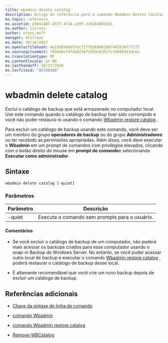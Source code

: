 ```yaml
---
title: wbadmin delete catalog
description: Artigo de referência para o comando Wbadmin Delete Catalog, que exclui o catálogo de backup armazenado no computador local.
ms.topic: reference
ms.assetid: d3041407-4577-4716-a39f-2c8ab48818d1
ms.author: lizross
author: eross-msft
manager: mtillman
ms.date: 10/16/2017
ms.openlocfilehash: 4a19d856b65fdcf17fb369d81607445530f77275
ms.sourcegitcommit: f45640cf4fda621b71593c63517cfdb983d1dc6a
ms.translationtype: MT
ms.contentlocale: pt-BR
ms.lasthandoff: 10/17/2020
ms.locfileid: "92156108"
---
```

# <a name="wbadmin-delete-catalog"></a>wbadmin delete catalog

Exclui o catálogo de backup que está armazenado no computador local. Use este comando quando o catálogo de backup tiver sido corrompido e você não puder restaurá-lo usando o comando [Wbadmin restore catalog](wbadmin-restore-catalog.md) .

Para excluir um catálogo de backup usando este comando, você deve ser um membro do grupo **operadores de backup** ou do grupo **Administradores** ou ter recebido as permissões apropriadas. Além disso, você deve executar o **Wbadmin** em um prompt de comandos com privilégios elevados, clicando com o botão direito do mouse em **prompt de comando**e selecionando **Executar como administrador**.

## <a name="syntax"></a>Sintaxe

```
wbadmin delete catalog [-quiet]
```

### <a name="parameters"></a>Parâmetros

| Parâmetro | Descrição |
|--|--|
| -quiet | Executa o comando sem prompts para o usuário. |

#### <a name="remarks"></a>Comentários

- Se você excluir o catálogo de backup de um computador, não poderá mais acessar os backups criados para esse computador usando o snap-in Backup do Windows Server. No entanto, se você puder acessar outro local de backup e executar o comando [Wbadmin restore catalog](wbadmin-restore-catalog.md) , poderá restaurar o catálogo de backup desse local.

- É altamente recomendável que você crie um novo backup depois de excluir um catálogo de backup.

## <a name="additional-references"></a>Referências adicionais

- [Chave da sintaxe de linha de comando](command-line-syntax-key.md)

- [comando Wbadmin](wbadmin.md)

- [comando Wbadmin restore catalog](wbadmin-restore-catalog.md)

- [Remove-WBCatalog](/powershell/module/windowsserverbackup/Remove-WBCatalog)
